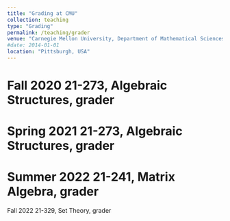 ```yaml
---
title: "Grading at CMU"
collection: teaching
type: "Grading"
permalink: /teaching/grader
venue: "Carnegie Mellon University, Department of Mathematical Sciences"
#date: 2014-01-01
location: "Pittsburgh, USA"
---
```


Fall 2020
21-273, Algebraic Structures, grader
=====

Spring 2021
21-273, Algebraic Structures, grader
=====

Summer 2022
21-241, Matrix Algebra, grader
=====

Fall 2022
21-329, Set Theory, grader
